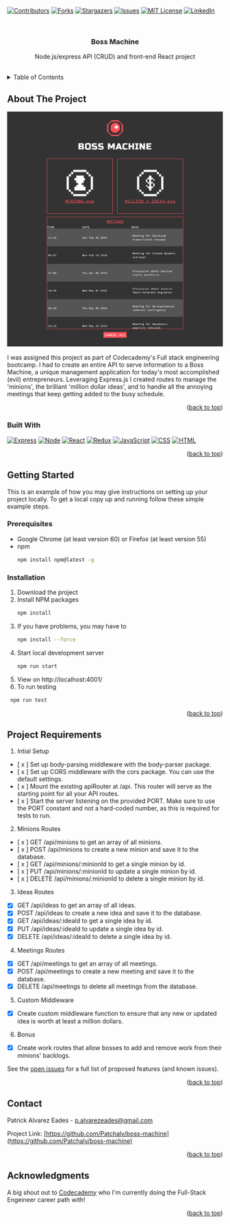 <a name="readme-top"></a>
<!-- PROJECT SHIELDS -->
[![Contributors][contributors-shield]][contributors-url]
[![Forks][forks-shield]][forks-url]
[![Stargazers][stars-shield]][stars-url]
[![Issues][issues-shield]][issues-url]
[![MIT License][license-shield]][license-url]
[![LinkedIn][linkedin-shield]][linkedin-url]


<!-- PROJECT LOGO -->
<br />
<div align="center">

  <h3 align="center">Boss Machine</h3>

  <p align="center">
    Node.js/express API (CRUD) and front-end React project
    <br />
    <br />
    <!-- <a href="#">View Live</a>  -->
  </p>
</div>



<!-- TABLE OF CONTENTS -->
<details>
  <summary>Table of Contents</summary>
  <ol>
    <li>
      <a href="#about-the-project">About The Project</a>
      <ul>
        <li><a href="#built-with">Built With</a></li>
      </ul>
    </li>
    <li>
      <a href="#getting-started">Getting Started</a>
      <ul>
        <li><a href="#prerequisites">Prerequisites</a></li>
        <li><a href="#installation">Installation</a></li>
      </ul>
    </li>
    <li><a href="#project-Requirements">Project Requirements</a></li>
    <li><a href="#contact">Contact</a></li>
    <li><a href="#acknowledgments">Acknowledgments</a></li>
  </ol>
</details>



<!-- ABOUT THE PROJECT -->
## About The Project
[![Product Name Screen Shot][product-screenshot]]()

I was assigned this project as part of Codecademy's Full stack engineering bootcamp. I had to create an entire API to serve information to a Boss Machine, a unique management application for today's most accomplished (evil) entrepreneurs. Leveraging Express.js I created routes to manage the 'minions', the brilliant 'million dollar ideas', and to handle all the annoying meetings that keep getting added to the busy schedule.

<p align="right">(<a href="#readme-top">back to top</a>)</p>


### Built With

[![Express][Express.js]][Express-url]
[![Node][Node.js]][Node-url]
[![React][React.js]][React-url]
[![Redux][Redux.js]][Redux-url]
[![JavaScript][JavaScript]][JavaScript-url]
[![CSS][CSS]][CSS-url]
[![HTML][HTML]][HTML-url]

<p align="right">(<a href="#readme-top">back to top</a>)</p>



<!-- GETTING STARTED -->
## Getting Started

This is an example of how you may give instructions on setting up your project locally.
To get a local copy up and running follow these simple example steps.

### Prerequisites

* Google Chrome (at least version 60) or Firefox (at least version 55)
* npm
  ```sh
  npm install npm@latest -g
  ```

### Installation

1. Download the project
2. Install NPM packages
   ```sh
   npm install
   ```
3. If you have problems, you may have to
   ```sh
   npm install --force
   ```
4. Start local development server 
   ```sh
   npm run start
   ```
5. View on http://localhost:4001/
6. To run testing 
  ```sh
   npm run test
   ```


<p align="right">(<a href="#readme-top">back to top</a>)</p>


<!-- PROJECT REQUIREMENTS -->
## Project Requirements
1. Intial Setup
- [ x ] Set up body-parsing middleware with the body-parser package.
- [ x ] Set up CORS middleware with the cors package. You can use the default settings.
- [ x ] Mount the existing apiRouter at /api. This router will serve as the starting point for all your API routes.
- [ x ] Start the server listening on the provided PORT. Make sure to use the PORT constant and not a hard-coded number, as this is required for tests to run.

2. Minions Routes
- [ x ] GET /api/minions to get an array of all minions.
- [ x ] POST /api/minions to create a new minion and save it to the database.
- [ x ] GET /api/minions/:minionId to get a single minion by id.
- [ x ] PUT /api/minions/:minionId to update a single minion by id.
- [ x ] DELETE /api/minions/:minionId to delete a single minion by id.

3. Ideas Routes
- [x] GET /api/ideas to get an array of all ideas.
- [x] POST /api/ideas to create a new idea and save it to the database.
- [x] GET /api/ideas/:ideaId to get a single idea by id.
- [x] PUT /api/ideas/:ideaId to update a single idea by id.
- [x] DELETE /api/ideas/:ideaId to delete a single idea by id.

4. Meetings Routes
- [x] GET /api/meetings to get an array of all meetings.
- [x] POST /api/meetings to create a new meeting and save it to the database.
- [x] DELETE /api/meetings to delete all meetings from the database.

5. Custom Middleware
- [x] Create custom middleware function to ensure that any new or updated idea is worth at least a million dollars.

6. Bonus
- [x] Create work routes that allow bosses to add and remove work from their minions' backlogs.

See the [open issues](https://github.com/Patchalv/boss-machine/issues) for a full list of proposed features (and known issues).

<p align="right">(<a href="#readme-top">back to top</a>)</p>


<!-- CONTACT -->
## Contact

Patrick Alvarez Eades - p.alvarezeades@gmail.com

Project Link: [https://github.com/Patchalv/boss-machine](https://github.com/Patchalv/boss-machine)

<p align="right">(<a href="#readme-top">back to top</a>)</p>



<!-- ACKNOWLEDGMENTS -->
## Acknowledgments

A big shout out to [Codecademy](https://www.codecademy.com/) who I'm currently doing the Full-Stack Engeineer career path with!

<p align="right">(<a href="#readme-top">back to top</a>)</p>



<!-- MARKDOWN LINKS & IMAGES -->
<!-- https://www.markdownguide.org/basic-syntax/#reference-style-links -->
[contributors-shield]: https://img.shields.io/github/contributors/Patchalv/boss-machine.svg?style=for-the-badge
[contributors-url]: https://github.com/Patchalv/boss-machine/graphs/contributors
[forks-shield]: https://img.shields.io/github/forks/Patchalv/boss-machine.svg?style=for-the-badge
[forks-url]: https://github.com/Patchalv/boss-machine/network/members
[stars-shield]: https://img.shields.io/github/stars/Patchalv/boss-machine.svg?style=for-the-badge
[stars-url]: https://github.com/Patchalv/boss-machine/stargazers
[issues-shield]: https://img.shields.io/github/issues/Patchalv/boss-machine.svg?style=for-the-badge
[issues-url]: https://github.com/Patchalv/boss-machine/issues
[license-shield]: https://img.shields.io/github/license/Patchalv/boss-machine?label=license&style=for-the-badge
[license-url]: https://github.com/Patchalv/boss-machine/blob/master/LICENSE.md
[linkedin-shield]: https://img.shields.io/badge/-LinkedIn-black.svg?style=for-the-badge&logo=linkedin&colorB=555
[linkedin-url]: https://www.linkedin.com/in/patrickalvarezeades/
[product-screenshot]: ./public/img/screenshot.png
[Next.js]: https://img.shields.io/badge/next.js-000000?style=for-the-badge&logo=nextdotjs&logoColor=white
[Next-url]: https://nextjs.org/
[React.js]: https://img.shields.io/badge/React-20232A?style=for-the-badge&logo=react&logoColor=61DAFB
[React-url]: https://reactjs.org/
[Redux.js]: https://img.shields.io/badge/Redux-593D88?style=for-the-badge&logo=redux&logoColor=white
[Redux-url]: https://redux.js.org/
[Bootstrap.com]: https://img.shields.io/badge/Bootstrap-563D7C?style=for-the-badge&logo=bootstrap&logoColor=white
[Bootstrap-url]: https://react-bootstrap.netlify.app/
[Express.js]: https://img.shields.io/badge/Express.js-404D59?style=for-the-badge
[Express-url]: https://expressjs.com/
[Node.js]: https://img.shields.io/badge/Node.js-43853D?style=for-the-badge&logo=node.js&logoColor=white
[Node-url]: https://nodejs.org/
[HTML]: https://img.shields.io/badge/HTML5-E34F26?style=for-the-badge&logo=html5&logoColor=white
[HTML-url]: #
[CSS]: https://img.shields.io/badge/CSS3-1572B6?style=for-the-badge&logo=css3&logoColor=white
[CSS-url]: #
[JavaScript]: https://img.shields.io/badge/JavaScript-323330?style=for-the-badge&logo=javascript&logoColor=F7DF1E
[JavaScript-url]: #
